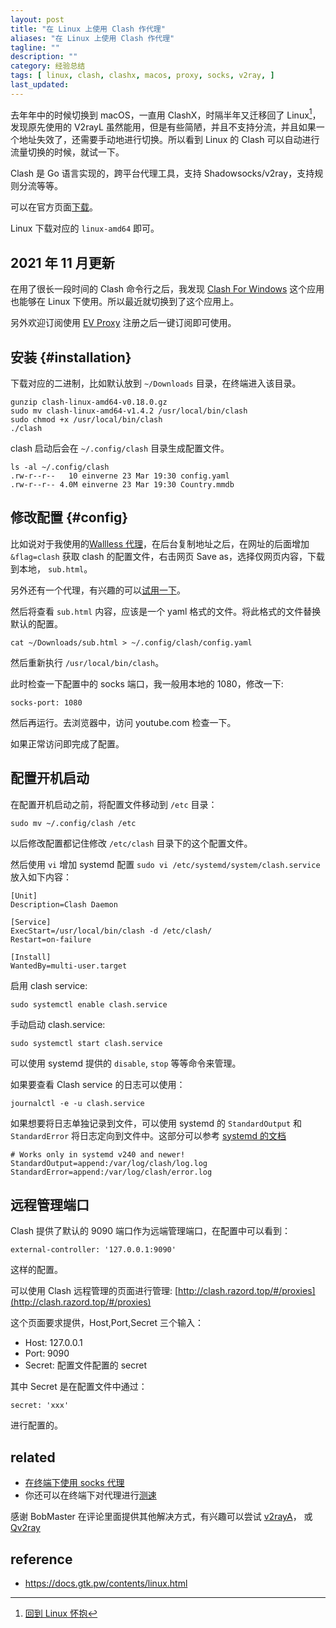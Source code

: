 ```yaml
---
layout: post
title: "在 Linux 上使用 Clash 作代理"
aliases: "在 Linux 上使用 Clash 作代理"
tagline: ""
description: ""
category: 经验总结
tags: [ linux, clash, clashx, macos, proxy, socks, v2ray, ]
last_updated:
---
```


去年年中的时候切换到 macOS，一直用 ClashX，时隔半年又迁移回了 Linux[^linux]，发现原先使用的 V2rayL 虽然能用，但是有些简陋，并且不支持分流，并且如果一个地址失效了，还需要手动地进行切换。所以看到 Linux 的 Clash 可以自动进行流量切换的时候，就试一下。

[^linux]: [回到 Linux 怀抱](/post/2021/03/come-back-to-linux-after-using-macos-half-an-year.html)

Clash 是 Go 语言实现的，跨平台代理工具，支持 Shadowsocks/v2ray，支持规则分流等等。

可以在官方页面[下载](https://github.com/Dreamacro/clash/releases)。

Linux 下载对应的 `linux-amd64` 即可。

## 2021 年 11 月更新

在用了很长一段时间的 Clash 命令行之后，我发现 [Clash For Windows](/post/2021/10/linux-use-clash-for-windows.html) 这个应用也能够在 Linux 下使用。所以最近就切换到了这个应用上。

另外欢迎订阅使用 [EV Proxy](https://v.gtkpw.xyz) 注册之后一键订阅即可使用。

## 安装 {#installation}

下载对应的二进制，比如默认放到 `~/Downloads` 目录，在终端进入该目录。

    gunzip clash-linux-amd64-v0.18.0.gz
    sudo mv clash-linux-amd64-v1.4.2 /usr/local/bin/clash
    sudo chmod +x /usr/local/bin/clash
    ./clash

clash 启动后会在 `~/.config/clash` 目录生成配置文件。

```
ls -al ~/.config/clash
.rw-r--r--   10 einverne 23 Mar 19:30 config.yaml
.rw-r--r-- 4.0M einverne 23 Mar 19:30 Country.mmdb
```

## 修改配置 {#config}

比如说对于我使用的[Wallless 代理](https://www.wlsite8.com/#/register?code=nlyM4OSi)，在后台复制地址之后，在网址的后面增加 `&flag=clash` 获取 clash 的配置文件，右击网页 Save as，选择仅网页内容，下载到本地， `sub.html`。

另外还有一个代理，有兴趣的可以[试用一下](https://v.gtkpw.xyz)。

然后将查看 `sub.html` 内容，应该是一个 yaml 格式的文件。将此格式的文件替换默认的配置。

    cat ~/Downloads/sub.html > ~/.config/clash/config.yaml

然后重新执行 `/usr/local/bin/clash`。

此时检查一下配置中的 socks 端口，我一般用本地的 1080，修改一下:

    socks-port: 1080

然后再运行。去浏览器中，访问 youtube.com 检查一下。

如果正常访问即完成了配置。

## 配置开机启动

在配置开机启动之前，将配置文件移动到 `/etc` 目录：

    sudo mv ~/.config/clash /etc

以后修改配置都记住修改 `/etc/clash` 目录下的这个配置文件。

然后使用 `vi` 增加 systemd 配置 `sudo vi /etc/systemd/system/clash.service` 放入如下内容：

```
[Unit]
Description=Clash Daemon

[Service]
ExecStart=/usr/local/bin/clash -d /etc/clash/
Restart=on-failure

[Install]
WantedBy=multi-user.target
```

启用 clash service:

    sudo systemctl enable clash.service

手动启动 clash.service:

    sudo systemctl start clash.service

可以使用 systemd 提供的 `disable`, `stop` 等等命令来管理。

如果要查看 Clash service 的日志可以使用：

    journalctl -e -u clash.service

如果想要将日志单独记录到文件，可以使用 systemd 的 `StandardOutput` 和 `StandardError` 将日志定向到文件中。这部分可以参考 [systemd 的文档](https://www.freedesktop.org/software/systemd/man/systemd.exec.html#StandardOutput=)

```
# Works only in systemd v240 and newer!
StandardOutput=append:/var/log/clash/log.log
StandardError=append:/var/log/clash/error.log
```

## 远程管理端口

Clash 提供了默认的 9090 端口作为远端管理端口，在配置中可以看到：

    external-controller: '127.0.0.1:9090'

这样的配置。

可以使用 Clash 远程管理的页面进行管理: [http://clash.razord.top/#/proxies](http://clash.razord.top/#/proxies)

这个页面要求提供，Host,Port,Secret 三个输入：

- Host: 127.0.0.1
- Port: 9090
- Secret: 配置文件配置的 secret

其中 Secret 是在配置文件中通过：

    secret: 'xxx'

进行配置的。

## related

- [在终端下使用 socks 代理](/post/2017/02/terminal-sock5-proxy.html)
- 你还可以在终端下对代理进行[测速](/post/2020/04/how-to-speed-test-a-proxy-socks-or-http-proxy.html)

感谢 BobMaster 在评论里面提供其他解决方式，有兴趣可以尝试 [v2rayA](https://github.com/v2rayA/v2rayA)， 或 [Qv2ray](https://github.com/Qv2ray/Qv2ray)

## reference

- <https://docs.gtk.pw/contents/linux.html>